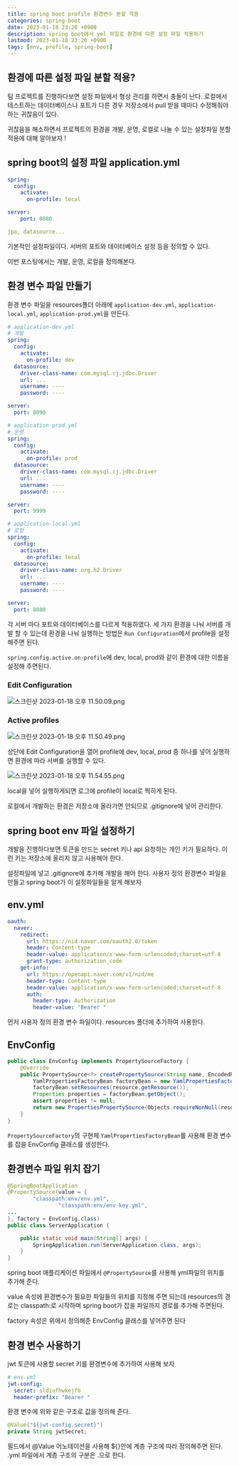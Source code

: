 ```yaml
---
title: spring boot profile 환경변수 분할 적용
categories: spring-boot
date: 2023-01-18 23:20 +0900
description: spring boot에서 yml 파일로 환경에 따른 설정 파일 적용하기
lastmod: 2023-01-18 23:20 +0900
tags: [env, profile, spring-boot]
---
```


## 환경에 따른 설정 파일 분할 적용?

팀 프로젝트를 진행하다보면 설정 파일에서 형상 관리를 하면서 충돌이 난다. 로컬에서 테스트하는 데이터베이스나 포트가 다른 경우 저장소에서 pull 받을 때마다 수정해줘야 하는 귀찮음이 있다.

귀찮음을 해소하면서 프로젝트의 환경을 개발, 운영, 로컬로 나눌 수 있는 설정파일 분할 적용에 대해 알아보자 !

## spring boot의 설정 파일 application.yml

```yaml
spring:
  config:
    activate:
      on-profile: local

server:
    port: 8080

jpa, datasource...
```

기본적인 설정파일이다. 서버의 포트와 데이터베이스 설정 등을 정의할 수 있다.

이번 포스팅에서는 개발, 운영, 로컬을 정의해본다.

## 환경 변수 파일 만들기

환경 변수 파일을 resources폴더 아래에 `application-dev.yml`, `application-local.yml`, `application-prod.yml`을 만든다.

```yaml
# application-dev.yml
# 개발
spring:
  config:
    activate:
      on-profile: dev
  datasource:
    driver-class-name: com.mysql.cj.jdbc.Driver
    url: ...
    username: ----
    password: ----

server:
  port: 8090
```

```yaml
# application-prod.yml
# 운영
spring:
  config:
    activate:
      on-profile: prod
  datasource:
    driver-class-name: com.mysql.cj.jdbc.Driver
    url: ...
    username: ----
    password: ----

server:
  port: 9999
```

```yaml
# application-local.yml
# 로컬
spring:
  config:
    activate:
      on-profile: local
  datasource:
    driver-class-name: org.h2.Driver
    url: ...
    username: ----
    password: ----

server:
  port: 8080
```

각 서버 마다 포트와 데이터베이스를 다르게 적용하였다. 세 가지 환경을 나눠 서버를 개발 할 수 있는데 환경을 나눠 실행하는 방법은 `Run Configuration`에서 profile을 설정해주면 된다.

`spring.config.active.on-profile`에 dev, local, prod와 같이 환경에 대한 이름을 설정해 주면된다.

### Edit Configuration

![스크린샷 2023-01-18 오후 11.50.09.png](/assets/posting/backend/springboot_env/pic1.png)

### Active profiles

![스크린샷 2023-01-18 오후 11.50.49.png](/assets/posting/backend/springboot_env/pic2.png)

상단에 Edit Configuration을 열어 profile에 dev, local, prod 중 하나를 넣어 실행하면 환경에 따라 서버를 실행할 수 있다.

![스크린샷 2023-01-18 오후 11.54.55.png](/assets/posting/backend/springboot_env/pic3.png)

local을 넣어 실행하게되면 로그에 profile이 local로 찍히게 된다.

로컬에서 개발하는 환경은 저장소에 올라가면 안되므로 .gitignore에 넣어 관리한다.

## spring boot env 파일 설정하기

개발을 진행하다보면 토큰을 만드는 secret 키나 api 요청하는 개인 키가 필요하다. 이런 키는 저장소에 올리지 않고 사용해야 한다.

설정파일에 넣고 .gitignore에 추가해 개발을 해야 한다. 사용자 정의 환경변수 파일을 만들고 spring boot가 이 설정파일들을 알게 해보자

## env.yml

```yaml
oauth:
  naver:
    redirect:
      url: https://nid.naver.com/oauth2.0/token
      header: Content-type
      header-value: application/x-www-form-urlencoded;charset=utf-8
      grant-type: authorization_code
    get-info:
      url: https://openapi.naver.com/v1/nid/me
      header-type: Content-type
      header-value: application/x-www-form-urlencoded;charset=utf-8
      auth:
        header-type: Authorization
        header-value: "Bearer "
```

먼저 사용자 정의 환경 변수 파일이다. resources 폴더에 추가하여 사용한다.

## EnvConfig

```java
public class EnvConfig implements PropertySourceFactory {
    @Override
    public PropertySource<?> createPropertySource(String name, EncodedResource resource) throws IOException {
        YamlPropertiesFactoryBean factoryBean = new YamlPropertiesFactoryBean();
        factoryBean.setResources(resource.getResource());
        Properties properties = factoryBean.getObject();
        assert properties != null;
        return new PropertiesPropertySource(Objects.requireNonNull(resource.getResource().getFilename()), properties);
    }
}
```

`PropertySourceFactory`의 구현체 `YamlPropertiesFactoryBean`를 사용해 환경 변수를 잡을 EnvConfig 클래스를 생성한다.

## 환경변수 파일 위치 잡기

```java
@SpringBootApplication
@PropertySource(value = {
        "classpath:env/env.yml",
				"classpath:env/env-key.yml",
...
}, factory = EnvConfig.class)
public class ServerApplication {

    public static void main(String[] args) {
        SpringApplication.run(ServerApplication.class, args);
    }
}
```

spring boot 애플리케이션 파일에서 `@PropertySource`를 사용해 yml파일의 위치를 추가해 준다.

value 속성에 환경변수가 필요한 파일들의 위치를 지정해 주면 되는데 resources의 경로는 classpath:로 시작하며 spring boot가 잡을 파일까지 경로를 추가해 주면된다.

factory 속성은 위에서 정의해준 EnvConfig 클래스를 넣어주면 된다

## 환경 변수 사용하기

jwt 토큰에 사용할 secret 키를 환경변수에 추가하여 사용해 보자

```yaml
# env.yml
jwt-config:
  secret: sldiufhwkejfb
  header-prefix: "Bearer "
```

환경 변수에 위와 같은 구조로 값을 정의해 준다.

```java
@Value("${jwt-config.secret}")
private String jwtSecret;
```

필드에서 @Value 어노테이션을 사용해 ${}안에 계층 구조에 따라 정의해주면 된다. .yml 파일에서 계층 구조의 구분은 .으로 한다.
